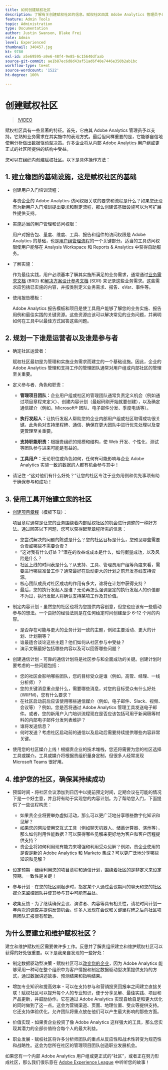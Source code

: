 ```yaml
---
title: 如何创建赋权社区
description: 了解有关创建赋权社区的信息。赋权社区由其 Adobe Analytics 管理员予以支持，熟知业务需求在其实施中的表现方式，并且能够自信地使用分析做出数据驱动型决策。
feature: Admin Tools
topic: Administration
type: Documentation
author: Justin Swanson, Blake Frei
role: Admin
level: Experienced
thumbnail: 340457.jpg
kt: 9780
exl-id: a5e69595-a9e6-48f4-9e85-6c15640dfaab
source-git-commit: ae1b87ec6d8d43af51ad6f40e7446e350b2ab1bc
workflow-type: tm+mt
source-wordcount: '1522'
ht-degree: 100%

---
```


# 创建赋权社区

>[!VIDEO](https://video.tv.adobe.com/v/341117/?quality=12&learn=on&captions=chi_hans)

赋权社区具有一些显著的特征。首先，它由其 Adobe Analytics 管理员予以支持。它熟知业务需求在其实施中的表现方式。最后但同样重要的是，它能够自信地使用分析做出数据驱动型决策。许多企业将从内部 Adobe Analytics 用户组或更正式的社区所提供的结构中受益。

您可以在组织内创建赋权社区。以下是具体操作方法：

## &#x200B;1. 建立稳固的基础设施，这是赋权社区的基础

* 创建用户入门培训流程：

  与贵企业的 Adobe Analytics 访问权限关联的要求和流程是什么？如果您还没有为新用户入门培训提出要求和制定流程，那么创建该基础设施可以为可扩展性提供支持。

* 实施适当的用户管理和访问权限：

  用户对报告包、量度、维度、工具、报告和组件的访问权限是 Adobe Analytics 的基础，也是[用户组管理流程](https://experienceleague.adobe.com/docs/analytics/admin/admin-console/home.html?lang=zh-Hans)的一个关键部分。适当的工具访问权限使用户能够在 Analysis Workspace 和 Reports &amp; Analytics 中获得自助服务。

* 了解实施：

  作为最佳实践，用户必须基本了解其实施所满足的业务需求，通常通过[业务需求文档](https://experienceleague.adobe.com/docs/analytics-learn/tutorials/implementation/implementation-basics/creating-a-business-requirements-document.html?lang=zh-Hans) (BRD) 和[解决方案设计参考文档](https://experienceleague.adobe.com/docs/analytics-learn/tutorials/implementation/implementation-basics/creating-and-maintaining-an-sdr.html?lang=zh-Hans) (SDR) 来记录这些业务需求。这些需求应包括已实施的内容，并按类别定义业务需求、报告、eVar、事件等。

* 使用报告模板：

  Adobe Analytics 报告模板和项目是使工具用户能够了解您的业务实施、报告用例和最佳实践的关键资源。这些资源应该可以解决常见的业务问题，并阐明如何在工具中以最佳方式回答这些问题。

## &#x200B;2. 规划一下谁是运营者以及谁是参与者

* 确定社区运营者：

  赋权社区最初是为管理和实施业务需求而建立的一个基础设施。因此，企业的 Adobe Analytics 管理和支持工作的管理团队通常对用户组或内部社区的管理至关重要。

* 定义参与者、角色和职责：

   * **管理项目团队：**&#x200B;企业用户组或社区的管理团队通常负责定义机会（例如通过项目章程来定义）、创建内容计划（最起码刚开始就要创建），以及确定通信媒介（例如，Microsoft® 团队、电子邮件分发、季度电话等）。

   * **执行发起人：**&#x200B;让执行发起人帮助您的企业内部用户组或社区取得成功很关键。此角色对支持里程碑、通信、确保在更大团队中进行优先处理以及变更管理至关重要。

   * **支持职能职责：**&#x200B;根据贵组织的规模和结构，使 Web 开发、个性化、测试等团队参与进来可能是有益的。

   * **工具用户：**&#x200B;无论职位或角色如何，任何有可能影响与企业 Adobe Analytics 实施一致的数据的人都有机会参与其中！

* 请记住 -“这对他们有什么好处？”让您的社区专注于业务用例和优先事项有助于确保参与和成功！

## &#x200B;3. 使用工具开始建立您的社区

* [创建项目章程](assets/Adobe-Analytics-Empowered-Community-Project-Charter-Template.pptx)（模板下载）：

  项目章程通常是让您的业务围绕着内部赋权社区的机会进行调整的一种好方法。通过回答以下问题，您可以获得起草章程所需的信息：

   * 您尝试解决的问题的陈述是什么？您的社区目标是什么，您预见哪些需要负责或哪些不需要负责？
   * “这对我有什么好处？”潜在的收益或成本是什么，如何衡量成功，以及风险是什么？
   * 社区上线的时间表是什么？从支持、工具、管理员用户组等角度来看，需要进行哪些准备工作？通常最好在启动更大的计划之前开发基线支持资源。
   * 核心团队成员对社区成功的作用有多大，谁将在计划中获得支持？
   * 最后，您的执行发起人是谁？无论再怎么强调坚定的执行发起人的价值都不为过，执行发起人将确认支持某项工作及其价值。

* 制定内容计划 - 虽然您的社区也将为您提供内容创意，但您也应该有一些启动参与的想法。一个良好的经验法则是在任何给定时间创建至少 6-12 个月的内容。

   * 是否存在可能与更大的业务计划一致的主题，例如主要活动、更大的计划、计划期等？
   * 谁最适合谈论这些主题？他们如何从社区参与中受益？
   * 演示文稿最好包括哪些内容以及可以回答哪些问题？

* 创建通信计划 - 可靠的通信计划将是社区参与和全面成功的关键。创建计划时要考虑的一些问题包括：

   * 您的社区会影响哪些团队，您的目标受众是谁（例如，高管、经理、一线分析师）？
   * 您的关键消息重点是什么，需要哪些消息，对您的目标受众有什么好处 (WIIFM)，您有什么要求？
   * 在社区启动前后应该使用哪些通信媒介（例如，电子邮件、Slack、视频、会议等）？例如，您是否将通过 Adobe Analytics 管理工具发送电子邮件。或者，您的新用户入门培训流程现在是否应该包括可用于新闻稿等材料的内部电子邮件分发列表维护？
   * 谁将发送信息？
   * 何时发送？考虑社区启动前的通信以及启动后需要持续提供哪些内容非常关键。

* 使用您的社区媒介上线！根据贵企业的技术堆栈，您还将需要为您的社区选择工具或媒介。工具或媒介将根据贵组织量身定制，但很多人经常发现 Microsoft Teams 很好用。

## &#x200B;4. 维护您的社区，确保其持续成功

* 预留时间 - 将社区会议添加到日历中以提前预定时间，定期会议在可能的情况下是一个好主意，并且将有助于实现您的内容计划。为了帮助您入门，下面提供了一些议程构思：

   * 如果贵企业将要举办虚拟活动，那么可以更广泛地分享哪些数字化知识和见解？
   * 如果您的网站使用交互式工具（例如聊天机器人、储蓄计算器、演示等），那么如何利用性能数据？可以获得哪些见解来更好地为客户和客户历程提供支持？
   * 贵企业将如何利用现有能力来增强和利用受众见解？例如，贵企业使用的是否是新的 Adobe Analytics 和 Marketo 集成？可以更广泛地分享哪些知识和见解？

* 设定预期 - 继续利用您的项目章程和通信计划，围绕着社区的是非定义来设定预期。一致性是关键！
* 参与计划 - 在您的社区刚起步时，指定某个人通过会议期间的聊天和您的社区媒介来监控团队并使其参与其中可能有益处。
* 收集反馈 - 为了继续确保会议、演讲者、内容等具有相关性，请花时间计划一年两次的调查并提供反馈机会。许多人发现在会议和关键里程碑之后向社区项目团队汇报很有帮助。

## 为什么要建立和维护赋权社区？

建立和维护赋权社区需要做许多工作。反思并了解贵组织建立和维护赋权社区可以获得的好处很重要。以下是我亲自发现的一些好处：

* 制定数据驱动型决策 - 赋权社区可以[改变您的企业](https://experienceleague.adobe.com/docs/analytics-learn/tutorials/intro-to-analytics/what-can-aa-do-for-me/how-adobe-analysis-workspace-can-change-your-business.html?lang=zh-Hans)，因为 Adobe Analytics 能够采用一种可在整个组织中为客户情报和制定数据驱动型决策提供支持的方式，通过数据讲述故事、预测结果和指明结果。

* 增加专业知识和提高效率 - 可以在支持参与和营销投资回报率之间建立直接关联！赋权社区可以提升每个人的专业知识，便于分享见解、最佳实践、项目和产品更新，并鼓励协作。它在通过 Adobe Analytics 实现自给自足和更大优化的同时做到了这一点。这会为营销渠道、页面、地理位置、受众等提供支持。它还支持体验优化，允许团队将重点放在他们可以产生最大影响的那些方面。

* 价值实现 - 如果贵企业投资了像 Adobe Analytics 这样强大的工具，那么您实现其潜力的全部价值符合每个人的最大利益。

* 职业发展 - 赋权社区将许多分析师团队的重点从反应性和战术性转变为规范性和战略性。这会为您所在社区的管理项目团队创造职业发展机会。

如果您有一个内部 Adobe Analytics 用户组或更正式的“社区”，或者正在努力形成社区，那么我们很乐意在 [Adobe Experience League](https://experienceleaguecommunities.adobe.com/t5/adobe-analytics-discussions/bd-p/adobe-analytics-discussions) 中听听您的故事！
